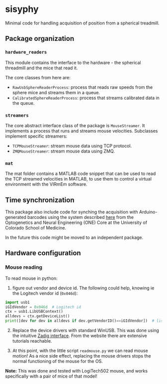 # sisyphy
Minimal code for handling acquisition of position from a spherical treadmill.

## Package organization

### `hardware_readers`
This module contains the interface to the hardware - the spherical threadmill and the mice that read it.

The core classes from here are:
- `RawUsbSphereReaderProcess`: process that reads raw speeds from the sphere mice and streams them in a queue.
- `CalibratedSphereReaderProcess`: process that streams calibrated data in the queue.

### `streamers`
The core abstract interface class of the package is `MouseStreamer`. It implements a process that runs and streams mouse velocities. Subclasses implement specific streamers:
- `TCPMouseStreamer`: stream mouse data using TCP protocol.
- `ZMQMouseStreamer`: stream mouse data using ZMQ.


### `mat`

The mat folder contains a MATLAB code snippet that can be used to read the TCP streamed velocities in MATLAB, to use them to control a virtual environment with the VIRmEm software.

## Time synchronization
This package also include code for synching the acquisition with Arduino-generated barcodes using the system described [here](https://optogeneticsandneuralengineeringcore.gitlab.io/ONECoreSite/projects/DAQSyncronization/) from the Optogenetics and Neural Engineering (ONE) Core at the University of Colorado School of Medicine.

In the future this code might be moved to an independent package.

## Hardware configuration

### Mouse reading
To read mouse in python:

1) figure out vendor and device id. The following could help, knowing ie the Logitech vendor id (`0x046d`):

```python
import usb1
iGIdVendor = 0x046d  # Logitech id
ctx = usb1.LibUSBContext()
alldevs = ctx.getDeviceList()
print([dev for dev in alldevs if dev.getVendorID()==iGIdVendor])  # list ids of Logitech devices
```

2) Replace the device drivers with standard WinUSB. This was done using the intuitive [Zadig interface](https://zadig.akeo.ie/). From the website there are extensive tutorials reachable.

3) At this point, with the little script `readmouse.py` we can read mouse motion! As a nice side effect, replacing the mouse drivers stops the normal functioning of the mouse for the OS.

**Note:** This was done and tested with LogiTech502 mouse, and works specifically with a pair of mice of that model!
